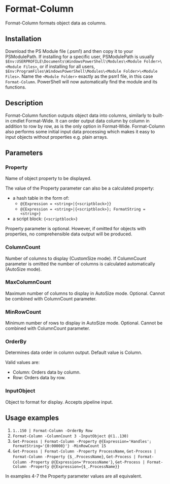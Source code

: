 # Format-Column

Format-Column formats object data as columns.

## Installation

Download the PS Module file (.psm1) and then copy it to your PSModulePath. If installing for a specific user, PSModulePath is usually `$Env:USERPROFILE\Documents\WindowsPowerShell\Modules\<Module Folder>\<Module Files>`, or if installing for all users, `$Env:ProgramFiles\WindowsPowerShell\Modules\<Module Folder>\<Module Files>`. Name the `<Module Folder>` exactly as the psm1 file, in this case `Format-Column`. PowerShell will now automatically find the module and its functions.

## Description
Format-Column function outputs object data into columns, similarly to built-in cmdlet Format-Wide. It can order output data column by column in addition to row by row, as is the only option in Format-Wide. Format-Column also performs some initial input data processing which makes it easy to input objects without properties e.g. plain arrays.
## Parameters
### Property
Name of object property to be displayed.
 
The value of the Property parameter can also be a calculated property:
- a hash table in the form of:
    - `@{Expression = <string>|{<scriptblock>}}`
    - `@{Expression = <string>|{<scriptblock>}; FormatString = <string>}`
- a script block: `{<scriptblock>}`
 
Property parameter is optional. However, if omitted for objects with properties, no comprehensible data output will be produced.
### ColumnCount
Number of columns to display (CustomSize mode). If ColumnCount parameter is omitted the number of columns is calculated automatically (AutoSize mode).
### MaxColumnCount
Maximum number of columns to display in AutoSize mode. Optional. Cannot be combined with ColumnCount parameter.
### MinRowCount
Minimum number of rows to display in AutoSize mode. Optional. Cannot be combined with ColumnCount parameter.
### OrderBy
Determines data order in column output. Default value is Column.

Valid values are:
- Column: Orders data by column.
- Row: Orders data by row.
### InputObject
Object to format for display. Accepts pipeline input.
## Usage examples
1. `1..150 | Format-Column -OrderBy Row`
2. `Format-Column -ColumnCount 3 -InputObject @(1..130)`
3. `Get-Process | Format-Column -Property @{Expression='Handles'; FormatString='{0:00000}'} -MinRowCount 15`
4. `Get-Process | Format-Column -Property ProcessName`,
   `Get-Process | Format-Column -Property {$_.ProcessName}`, `Get-Process | Format-Column -Property @{Expression='ProcessName'}`, `Get-Process | Format-Column -Property @{Expression={$_.ProcessName}}`

In examples 4-7 the Property parameter values are all equivalent.
